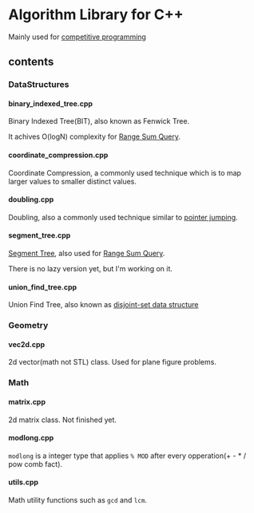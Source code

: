 # Algorithm Library for C++
Mainly used for [competitive programming](https://en.wikipedia.org/wiki/Competitive_programming)

## contents

### DataStructures

#### binary_indexed_tree.cpp
Binary Indexed Tree(BIT), also known as Fenwick Tree.

It achives O(logN) complexity for [Range Sum Query](http://judge.u-aizu.ac.jp/onlinejudge/description.jsp?id=DSL_2_B&lang=jp).

#### coordinate_compression.cpp
Coordinate Compression, a commonly used technique which is to map larger values to smaller distinct values.

#### doubling.cpp
Doubling, also a commonly  used technique similar to [pointer jumping](https://en.wikipedia.org/wiki/Pointer_jumping).

#### segment_tree.cpp
[Segment Tree](https://en.wikipedia.org/wiki/Segment_tree), also used for [Range Sum Query](http://judge.u-aizu.ac.jp/onlinejudge/description.jsp?id=DSL_2_B&lang=jp).

There is no lazy version yet, but I'm working on it.

#### union_find_tree.cpp
Union Find Tree, also known as [disjoint-set data structure](https://en.wikipedia.org/wiki/Disjoint-set_data_structure)

### Geometry
#### vec2d.cpp
2d vector(math not STL) class. Used for plane figure problems.

### Math
#### matrix.cpp
2d matrix class. Not finished yet.

#### modlong.cpp
`modlong` is a integer type that applies `% MOD` after every opperation(+ - * / pow comb fact).

#### utils.cpp
Math utility functions such as `gcd` and `lcm`.
